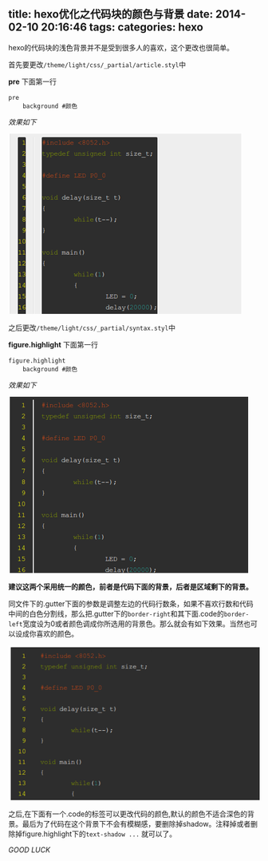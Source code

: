title: hexo优化之代码块的颜色与背景
date: 2014-02-10 20:16:46
tags:
categories: hexo
---
hexo的代码块的浅色背景并不是受到很多人的喜欢，这个更改也很简单。

首先要更改`/theme/light/css/_partial/article.styl`中

<!--more-->

**pre** 下面第一行

```
pre
	background #颜色
```

*效果如下*

![](/img/hexo/codecolor.png)

之后更改`/theme/light/css/_partial/syntax.styl`中

**figure.highlight** 下面第一行

```
figure.highlight
	background #颜色
```

*效果如下*

![](/img/hexo/codecolor2.png)

**建议这两个采用统一的颜色，前者是代码下面的背景，后者是区域剩下的背景。**

同文件下的.gutter下面的参数是调整左边的代码行数条，如果不喜欢行数和代码中间的白色分割线，那么把.gutter下的`border-right`和其下面.code的`border-left`宽度设为0或者颜色调成你所选用的背景色。那么就会有如下效果。当然也可以设成你喜欢的颜色。

![](/img/hexo/codecolor1.png)

之后,在下面有一个.code的标签可以更改代码的颜色,默认的颜色不适合深色的背景。最后为了代码在这个背景下不会有模糊感，要删除掉shadow。注释掉或者删除掉figure.highlight下的`text-shadow ...` 就可以了。

*GOOD LUCK*

